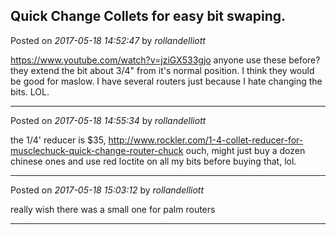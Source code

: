 ## Quick Change Collets for easy bit swaping.
Posted on *2017-05-18 14:52:47* by *rollandelliott*

https://www.youtube.com/watch?v=jziGX533gjo
anyone use these before? they extend the bit about 3/4" from it's normal position. I think they would be good for maslow. I have several routers just because I hate changing the bits. LOL.

---

Posted on *2017-05-18 14:55:34* by *rollandelliott*

the 1/4' reducer is $35, 
http://www.rockler.com/1-4-collet-reducer-for-musclechuck-quick-change-router-chuck
ouch, might just buy a dozen chinese ones and use red loctite on all my bits before buying that, lol.

---

Posted on *2017-05-18 15:03:12* by *rollandelliott*

really wish there was a small one for palm routers

---

